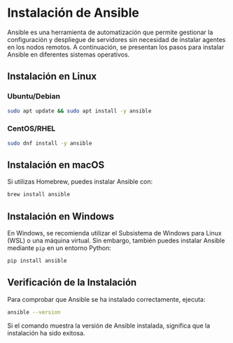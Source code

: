 # Instalación de Ansible

Ansible es una herramienta de automatización que permite gestionar la configuración y despliegue de servidores sin necesidad de instalar agentes en los nodos remotos. A continuación, se presentan los pasos para instalar Ansible en diferentes sistemas operativos.

## Instalación en Linux

### Ubuntu/Debian
```bash
sudo apt update && sudo apt install -y ansible
```

### CentOS/RHEL
```bash
sudo dnf install -y ansible
```

## Instalación en macOS

Si utilizas Homebrew, puedes instalar Ansible con:
```bash
brew install ansible
```

## Instalación en Windows

En Windows, se recomienda utilizar el Subsistema de Windows para Linux (WSL) o una máquina virtual. Sin embargo, también puedes instalar Ansible mediante `pip` en un entorno Python:
```bash
pip install ansible
```

## Verificación de la Instalación

Para comprobar que Ansible se ha instalado correctamente, ejecuta:
```bash
ansible --version
```

Si el comando muestra la versión de Ansible instalada, significa que la instalación ha sido exitosa.
